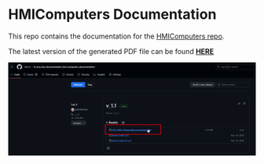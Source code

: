 # HMIComputers Documentation

This repo contains the documentation for the [HMIComputers repo](https://github.com/lsst-ts/ts_tma_labview_hmi-computers).

The latest version of the generated PDF file can be found [**HERE**](https://github.com/lsst-ts/ts_tma_tma-documentation_hmi-computers_documentation/releases/latest)

![Latest PDF version of the documentation](./Resources/figures/ReleasesScreenShot.png)
